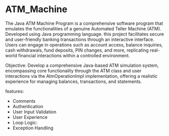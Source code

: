 # ATM_Machine
The Java ATM Machine Program is a comprehensive software program that emulates the functionalities of a genuine Automated Teller Machine (ATM). Developed using Java programming language.
this project facilitates secure and user-friendly banking transactions through an interactive interface. Users can engage in operations such as account access, balance inquiries, cash withdrawals, fund deposits, PIN changes, and more, replicating real-world financial interactions within a controlled environment.

Objective:
Develop a comprehensive Java-based ATM simulation system, encompassing core functionality through the ATM class and user interactions via the AtmOperationImpl implementation, offering a realistic experience for managing balances, transactions, and statements.

features:
- Comments
- Authentication
- User Input Validation
- User Experience
- Loop Logic:
- Exception Handling


